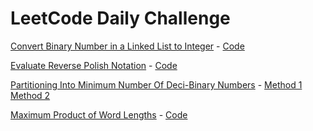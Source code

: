 # LeetCode Daily Challenge

[Convert Binary Number in a Linked List to Integer](https://leetcode.com/explore/challenge/card/november-leetcoding-challenge/564/week-1-november-1st-november-7th/3516/) - [Code](nov1.cpp)

[Evaluate Reverse Polish Notation](https://leetcode.com/explore/challenge/card/may-leetcoding-challenge-2021/601/week-4-may-22nd-may-28th/3755/) - [Code](may25.cpp)

[Partitioning Into Minimum Number Of Deci-Binary Numbers](https://leetcode.com/explore/challenge/card/may-leetcoding-challenge-2021/601/week-4-may-22nd-may-28th/3756/) - [Method 1](may26_method1.cpp) [Method 2](may26_method2.cpp)

[Maximum Product of Word Lengths](https://leetcode.com/explore/challenge/card/may-leetcoding-challenge-2021/601/week-4-may-22nd-may-28th/3757/) - [Code](may27.cpp)
